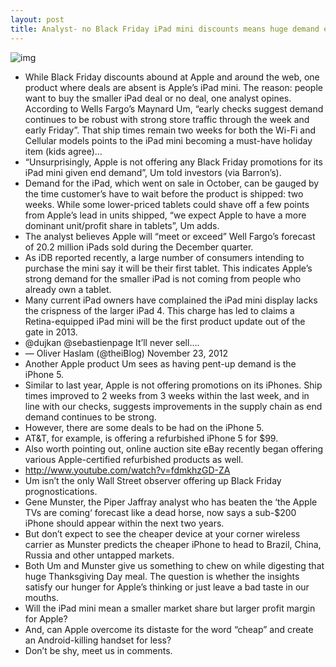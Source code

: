 ```yaml
---
layout: post
title: Analyst- no Black Friday iPad mini discounts means huge demand exists
---
```

![img](http://media.idownloadblog.com/wp-content/uploads/2012/10/iPad-mini-promo-users-005.jpg)
* While Black Friday discounts abound at Apple and around the web, one product where deals are absent is Apple’s iPad mini. The reason: people want to buy the smaller iPad deal or no deal, one analyst opines. According to Wells Fargo’s Maynard Um, “early checks suggest demand continues to be robust with strong store traffic through the week and early Friday”. That ship times remain two weeks for both the Wi-Fi and Cellular models points to the iPad mini becoming a must-have holiday item (kids agree)…
* “Unsurprisingly, Apple is not offering any Black Friday promotions for its iPad mini given end demand”, Um told investors (via Barron’s).
* Demand for the iPad, which went on sale in October, can be gauged by the time customer’s have to wait before the product is shipped: two weeks. While some lower-priced tablets could shave off a few points from Apple’s lead in units shipped, “we expect Apple to have a more dominant unit/profit share in tablets”, Um adds.
* The analyst believes Apple will “meet or exceed” Well Fargo’s forecast of 20.2 million iPads sold during the December quarter.
* As iDB reported recently, a large number of consumers intending to purchase the mini say it will be their first tablet. This indicates Apple’s strong demand for the smaller iPad is not coming from people who already own a tablet.
* Many current iPad owners have complained the iPad mini display lacks the crispness of the larger iPad 4. This charge has led to claims a Retina-equipped iPad mini will be the first product update out of the gate in 2013.
* @dujkan @sebastienpage It’ll never sell….
* — Oliver Haslam (@theiBlog) November 23, 2012
* Another Apple product Um sees as having pent-up demand is the iPhone 5.
* Similar to last year, Apple is not offering promotions on its iPhones. Ship times improved to 2 weeks from 3 weeks within the last week, and in line with our checks, suggests improvements in the supply chain as end demand continues to be strong.
* However, there are some deals to be had on the iPhone 5.
* AT&T, for example, is offering a refurbished iPhone 5 for $99.
* Also worth pointing out, online auction site eBay recently began offering various Apple-certified refurbished products as well.
* http://www.youtube.com/watch?v=fdmkhzGD-ZA
* Um isn’t the only Wall Street observer offering up Black Friday prognostications.
* Gene Munster, the Piper Jaffray analyst who has beaten the ‘the Apple TVs are coming‘ forecast like a dead horse, now says a sub-$200 iPhone should appear within the next two years.
* But don’t expect to see the cheaper device at your corner wireless carrier as Munster predicts the cheaper iPhone to head to Brazil, China, Russia and other untapped markets.
* Both Um and Munster give us something to chew on while digesting that huge Thanksgiving Day meal. The question is whether the insights satisfy our hunger for Apple’s thinking or just leave a bad taste in our mouths.
* Will the iPad mini mean a smaller market share but larger profit margin for Apple?
* And, can Apple overcome its distaste for the word “cheap” and create an Android-killing handset for less?
* Don’t be shy, meet us in comments.

